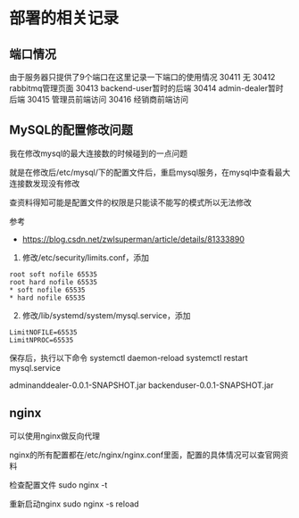 # 部署的相关记录

## 端口情况
由于服务器只提供了9个端口在这里记录一下端口的使用情况
30411 无
30412 rabbitmq管理页面
30413 backend-user暂时的后端
30414 admin-dealer暂时后端
30415 管理员前端访问
30416 经销商前端访问

## MySQL的配置修改问题
我在修改mysql的最大连接数的时候碰到的一点问题

就是在修改后/etc/mysql/下的配置文件后，重启mysql服务，在mysql中查看最大连接数发现没有修改

查资料得知可能是配置文件的权限是只能读不能写的模式所以无法修改

参考
* https://blog.csdn.net/zwlsuperman/article/details/81333890

1. 修改/etc/security/limits.conf，添加
```
root soft nofile 65535
root hard nofile 65535
* soft nofile 65535
* hard nofile 65535
```

2. 修改/lib/systemd/system/mysql.service，添加
```
LimitNOFILE=65535
LimitNPROC=65535
```

保存后，执行以下命令
systemctl daemon-reload
systemctl restart mysql.service

adminanddealer-0.0.1-SNAPSHOT.jar
backenduser-0.0.1-SNAPSHOT.jar

## nginx
可以使用nginx做反向代理

nginx的所有配置都在/etc/nginx/nginx.conf里面，配置的具体情况可以查官网资料

检查配置文件
sudo nginx -t

重新启动nginx
sudo nginx -s reload
